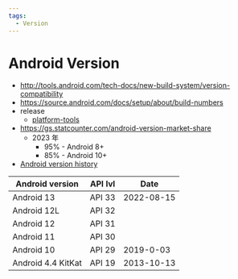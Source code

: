 ```yaml
---
tags:
  - Version
---
```


# Android Version

- http://tools.android.com/tech-docs/new-build-system/version-compatibility
- https://source.android.com/docs/setup/about/build-numbers
- release
  - [platform-tools](https://developer.android.com/studio/releases/platform-tools)
- https://gs.statcounter.com/android-version-market-share
  - 2023 年
    - 95% - Android 8+
    - 85% - Android 10+
- [Android version history](https://en.wikipedia.org/wiki/Android_version_history)

| Android version    | API lvl | Date       |
| ------------------ | ------- | ---------- |
| Android 13         | API 33  | 2022-08-15 |
| Android 12L        | API 32  |
| Android 12         | API 31  |
| Android 11         | API 30  |
| Android 10         | API 29  | 2019-0-03  |
| Android 4.4 KitKat | API 19  | 2013-10-13 |
